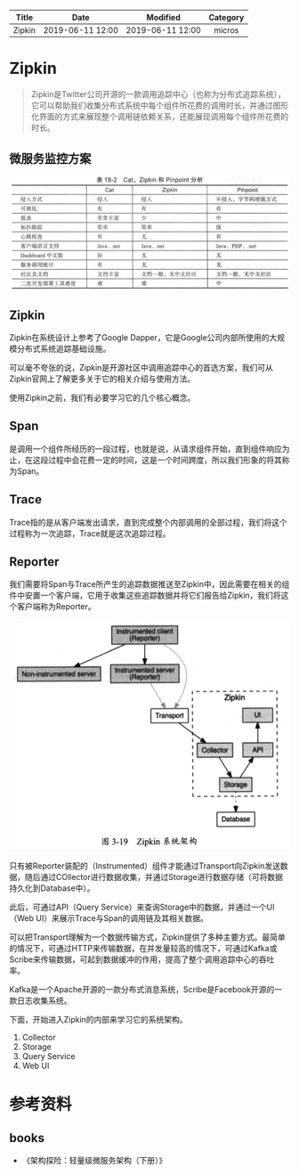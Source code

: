 | Title                | Date             | Modified         | Category          |
|:--------------------:|:----------------:|:----------------:|:-----------------:|
| Zipkin              | 2019-06-11 12:00 | 2019-06-11 12:00 | micros            |



# Zipkin

> Zipkin是Twitter公司开源的一款调用追踪中心（也称为分布式追踪系统），它可以帮助我们收集分布式系统中每个组件所花费的调用时长，并通过图形化界面的方式来展现整个调用链依赖关系，还能展现调用每个组件所花费的时长。








## 微服务监控方案

![zipkin02](./images/zipkin-02.png)


## Zipkin


Zipkin在系统设计上参考了Google Dapper，它是Google公司内部所使用的大规模分布式系统追踪基础设施。

可以毫不夸张的说，Zipkin是开源社区中调用追踪中心的首选方案，我们可从Zipkin官网上了解更多关于它的相关介绍与使用方法。



使用Zipkin之前，我们有必要学习它的几个核心概念。

## Span

是调用一个组件所经历的一段过程，也就是说，从请求组件开始，直到组件响应为止，在这段过程中会花费一定的时间，这是一个时间跨度，所以我们形象的将其称为Span。

## Trace

Trace指的是从客户端发出请求，直到完成整个内部调用的全部过程，我们将这个过程称为一次追踪，Trace就是这次追踪过程。

## Reporter

我们需要将Span与Trace所产生的追踪数据推送至Zipkin中，因此需要在相关的组件中安置一个客户端，它用于收集这些追踪数据并将它们报告给Zipkin，我们将这个客户端称为Reporter。


![zipkin01](./images/zipkin-01.png)


只有被Reporter装配的（Instrumented）组件才能通过Transport向Zipkin发送数据，随后通过COllector进行数据收集，并通过Storage进行数据存储（可将数据持久化到Database中）。

此后，可通过API（Query Service）来查询Storage中的数据，并通过一个UI（Web UI）来展示Trace与Span的调用链及其相关数据。

可以把Transport理解为一个数据传输方式，Zipkin提供了多种主要方式。最简单的情况下，可通过HTTP来传输数据，在并发量较高的情况下，可通过Kafka或Scribe来传输数据，可起到数据缓冲的作用，提高了整个调用追踪中心的吞吐率。

Kafka是一个Apache开源的一款分布式消息系统，Scribe是Facebook开源的一款日志收集系统。




下面，开始进入Zipkin的内部来学习它的系统架构。

1. Collector
2. Storage
3. Query Service
4. Web UI


# 参考资料

## books
- 《架构探险：轻量级微服务架构（下册）》
